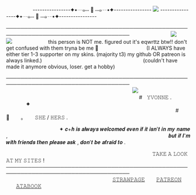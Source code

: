         ----------------✦•┈๑⋅⋅⋅ 🖤 ⋅⋅⋅๑┈•✦----------------  ![](https://komarev.com/ghpvc/?username=yvoisen&color=73ae21&style=plastic&label=🍓STALKERS&base=4274)  ----------------✦•┈๑⋅⋅⋅ 🖤 ⋅⋅⋅๑┈•✦----------------

────────────────────────────────────────────────────────────────────────────────────
            ![](https://cdn.discordapp.com/attachments/934596480310853685/1401130980873342977/image.png?ex=688f2869&is=688dd6e9&hm=19adeb87c9393d81002ee1d14a48b704fe450fa3b871f449a7b1411ae268226f&)   ![](https://cdn.discordapp.com/attachments/934596480310853685/1401130980638457886/image.png?ex=688f2869&is=688dd6e9&hm=a13ecd959b64470321bd61337235338a3c1bb16aa44fb7bbd621d8287adeb05e&)
  
                           this person is NOT me. figured out it's eqwrttz btw!! don't get confused with them tryna be me 🥀
              (I ALWAYS have either tier 1-3 supporter on my skins. (majority t3) my github OR patreon is always linked.)
                              (couldn't have made it anymore obvious, loser. get a hobby)
                                              
────────────────────────────────────────────────────────────────────────────────────
                                                     
  
                                      ![](https://cdn.discordapp.com/attachments/934596480310853685/1396966231499739176/IMG_20250718_035132_edit_72345416756668.png?ex=688c87ef&is=688b366f&hm=a18d9987997acee163a8e7d5b105da823f5cb10a0a5556b61f45e9ce6fd3862d&=&format=webp&quality=lossless&width=500&height=500)
  
  
                                                           #    𝚈𝚅𝙾𝙽𝙽𝙴   .       ✦
                                                   #   🍓     ｡     𝚂𝙷𝙴 / 𝙷𝙴𝚁𝚂   .

                ✦ 𝒄+𝒉 𝒊𝒔 𝒂𝒍𝒘𝒂𝒚𝒔 𝒘𝒆𝒍𝒄𝒐𝒎𝒆𝒅 𝒆𝒗𝒆𝒏 𝒊𝒇 𝒊𝒕 𝒊𝒔𝒏'𝒕 𝒊𝒏 𝒎𝒚 𝒏𝒂𝒎𝒆 ,
                                                𝒃𝒖𝒕 𝒊𝒇 𝑰'𝒎 𝒘𝒊𝒕𝒉 𝒇𝒓𝒊𝒆𝒏𝒅𝒔 𝒕𝒉𝒆𝒏 𝒑𝒍𝒆𝒂𝒔𝒆 𝒂𝒔𝒌 , 𝒅𝒐𝒏'𝒕 𝒃𝒆 𝒂𝒇𝒓𝒂𝒊𝒅 𝒕𝒐 .
                 

                                            𝚃𝙰𝙺𝙴 𝙰 𝙻𝙾𝙾𝙺 𝙰𝚃 𝙼𝚈 𝚂𝙸𝚃𝙴𝚂 !
────────────────────────────────────────────────────────────────────────────────────       
                                          [𝚂𝚃𝚁𝙰𝚆𝙿𝙰𝙶𝙴](https://glisteny.straw.page)    [𝙿𝙰𝚃𝚁𝙴𝙾𝙽](https://www.patreon.com/yvoisenn)    [𝙰𝚃𝙰𝙱𝙾𝙾𝙺](https://yvoisen.atabook.org)
